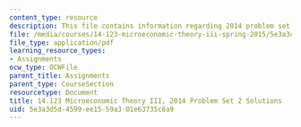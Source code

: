 ```yaml
---
content_type: resource
description: This file contains information regarding 2014 problem set 2 solutions.
file: /media/courses/14-123-microeconomic-theory-iii-spring-2015/5e3a3d5d4599ee1559a301e63735c8a9_MIT14_123S15_PSet_2_Sol_14.pdf
file_type: application/pdf
learning_resource_types:
- Assignments
ocw_type: OCWFile
parent_title: Assignments
parent_type: CourseSection
resourcetype: Document
title: 14.123 Microeconomic Theory III, 2014 Problem Set 2 Solutions
uid: 5e3a3d5d-4599-ee15-59a3-01e63735c8a9
---
```

